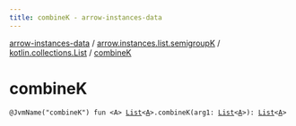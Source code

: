 ```yaml
---
title: combineK - arrow-instances-data
---
```


[arrow-instances-data](../../index.html) / [arrow.instances.list.semigroupK](../index.html) / [kotlin.collections.List](index.html) / [combineK](./combine-k.html)

# combineK

`@JvmName("combineK") fun <A> `[`List`](https://kotlinlang.org/api/latest/jvm/stdlib/kotlin.collections/-list/index.html)`<`[`A`](combine-k.html#A)`>.combineK(arg1: `[`List`](https://kotlinlang.org/api/latest/jvm/stdlib/kotlin.collections/-list/index.html)`<`[`A`](combine-k.html#A)`>): `[`List`](https://kotlinlang.org/api/latest/jvm/stdlib/kotlin.collections/-list/index.html)`<`[`A`](combine-k.html#A)`>`